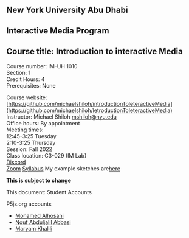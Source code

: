 
## New York University Abu Dhabi    
## Interactive Media Program    
## Course title: Introduction to interactive Media  
Course number: IM-UH 1010   
Section: 1    
Credit Hours: 4         
Prerequisites: None       

Course website: [https://github.com/michaelshiloh/introductionToleteractiveMedia](https://github.com/michaelshiloh/letroductionToleteractiveMedia)      
Instructor: Michael Shiloh mshiloh@nyu.edu    
Office hours: By appointment  
Meeting times:    
	12:45-3:25 Tuesday  
	2:10-3:25 Thursday     
Session: Fall 2022       
Class location: C3-029 (IM Lab)  
[Discord](https://discord.gg/mFJ5fqKk)  
[Zoom](https://nyu.zoom.us/j/97909657731)
[Syllabus](https://intro.nyuadim.com/syllabus/)
My example sketches are[here](https://editor.p5js.org/michaelshiloh/sketches)

**This is subject to change**

This document: Student Accounts

P5js.org accounts
- [Mohamed Alhosani](https://editor.p5js.org/Mohamed_Khalifa/sketches)
- [Nouf Abduljalil Abbasi](https://editor.p5js.org/Nouf-Alabbasi/sketches)
- [Maryam Khalili](https://editor.p5js.org/maryami/sketches)
